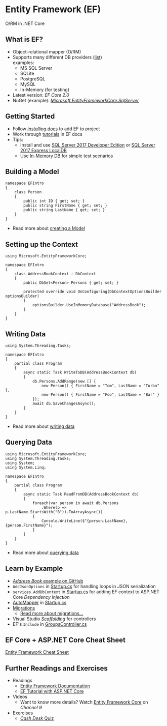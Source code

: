 # Entity Framework (EF)

O/RM in .NET Core


<!-- .slide: class="left" -->
## What is EF?

* Object-relational mapper (O/RM)
* Supports many different DB providers ([list](https://docs.microsoft.com/en-us/ef/core/providers/index))<br/>
  examples:
  * MS SQL Server
  * SQLite
  * PostgreSQL
  * MySQL
  * In-Memory (for testing)
* Latest version: *EF Core 2.0*
* NuGet (example): [*Microsoft.EntityFrameworkCore.SqlServer*](https://www.nuget.org/packages/Microsoft.EntityFrameworkCore.SqlServer/)


<!-- .slide: class="left" -->
## Getting Started

* Follow [*installing* docs](https://docs.microsoft.com/en-us/ef/core/get-started/install/index) to add EF to project
* Work through [tutorials](https://docs.microsoft.com/en-us/ef/core/get-started/) in EF docs
* Tips:
  * Install and use [SQL Server 2017 Developer Edition](https://www.microsoft.com/en-us/sql-server/sql-server-downloads) or [SQL Server 2017 Express LocalDB](https://docs.microsoft.com/en-us/sql/database-engine/configure-windows/sql-server-2016-express-localdb)
  * Use [In-Memory DB](https://docs.microsoft.com/en-us/ef/core/providers/in-memory/) for simple test scenarios


<!-- .slide: class="left" -->
## Building a Model

```
namespace EFIntro
{
    class Person
    {
        public int ID { get; set; }
        public string FirstName { get; set; }
        public string LastName { get; set; }
    }
}
```

* Read more about [creating a Model](https://docs.microsoft.com/en-us/ef/core/modeling/)


<!-- .slide: class="left" -->
## Setting up the Context

```
using Microsoft.EntityFrameworkCore;

namespace EFIntro
{
    class AddressBookContext : DbContext
    {
        public DbSet<Person> Persons { get; set; }

        protected override void OnConfiguring(DbContextOptionsBuilder optionsBuilder)
        {
            optionsBuilder.UseInMemoryDatabase("AddressBook");
        }
    }
}
```


<!-- .slide: class="left" -->
## Writing Data

```
using System.Threading.Tasks;

namespace EFIntro
{
    partial class Program
    {
        async static Task WriteToDB(AddressBookContext db) 
        {
            db.Persons.AddRange(new [] {
                new Person() { FirstName = "Tom", LastName = "Turbo" },
                new Person() { FirstName = "Foo", LastName = "Bar" }
            });
            await db.SaveChangesAsync();
        }
    }
}
```

* Read more about [writing data](https://docs.microsoft.com/en-us/ef/core/saving/)


<!-- .slide: class="left" -->
## Querying Data

```
using Microsoft.EntityFrameworkCore;
using System.Threading.Tasks;
using System;
using System.Linq;

namespace EFIntro
{
    partial class Program
    {
        async static Task ReadFromDB(AddressBookContext db) 
        {
            foreach(var person in await db.Persons
                .Where(p => p.LastName.StartsWith("B")).ToArrayAsync())
            {
                Console.WriteLine($"{person.LastName}, {person.FirstName}");
            }
        }
    }
}
```

* Read more about [querying data](https://docs.microsoft.com/en-us/ef/core/querying/)


<!-- .slide: class="left" -->
## Learn by Example

* [*Address Book* example on GitHub](https://github.com/rstropek/htl-csharp/tree/master/entity-framework/0020-web-api)
* `AddJsonOptions` in [Startup.cs](https://github.com/rstropek/htl-csharp/blob/master/entity-framework/0020-web-api/Startup.cs) for handling loops in JSON serialization
* `services.AddDbContext` in [Startup.cs](https://github.com/rstropek/htl-csharp/blob/master/entity-framework/0020-web-api/Startup.cs) for adding EF context to ASP.NET Core *Dependency Injection*
* [AutoMapper](http://automapper.org/) in [Startup.cs](https://github.com/rstropek/htl-csharp/blob/master/entity-framework/0020-web-api/Startup.cs)
* [Migrations](https://github.com/rstropek/htl-csharp/tree/master/entity-framework/0020-web-api/Migrations)
  * [Read more about migrations...](https://docs.microsoft.com/en-us/ef/core/managing-schemas/migrations/)
* Visual Studio [*Scaffolding*](https://docs.microsoft.com/en-us/ef/core/get-started/aspnetcore/new-db#create-a-controller) for controllers
* EF's `Include` in [GroupsController.cs](https://github.com/rstropek/htl-csharp/blob/master/entity-framework/0020-web-api/Controllers/GroupsController.cs)


<!-- .slide: class="left" -->
## EF Core + ASP.NET Core Cheat Sheet

[Entity Framework Cheat Sheet](https://github.com/rstropek/htl-csharp/blob/master/entity-framework/ef-aspnet-cheat-sheet.md)


<!-- .slide: class="left" -->
## Further Readings and Exercises

* Readings
  * [Entity Framework Documentation](https://docs.microsoft.com/en-us/ef/#pivot=efcore)
  * [EF Tutorial with ASP.NET Core](https://docs.microsoft.com/en-us/aspnet/core/data/ef-rp/intro)
* Videos
  * Want to know more details? Watch [Entity Framework Core](https://channel9.msdn.com/Shows/Visual-Studio-Toolbox/Entity-Framework-Core) on *Channel 9*
* Exercises
  * [*Cash Desk* Quiz](https://github.com/rstropek/htl-csharp/tree/master/entity-framework/9010-cash-desk)

